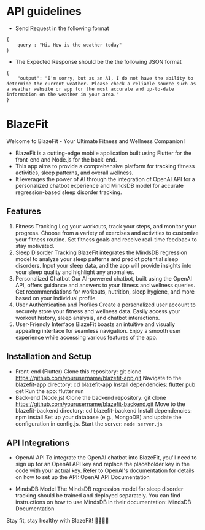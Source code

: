 # API guidelines
* Send Request in the following format
```
{
    query : "Hi, How is the weather today"
}
```
* The Expected Response should be the the following JSON format

```
{
    "output": "I'm sorry, but as an AI, I do not have the ability to determine the current weather. Please check a reliable source such as a weather website or app for the most accurate and up-to-date information on the weather in your area."
}
```
# BlazeFit
Welcome to BlazeFit - Your Ultimate Fitness and Wellness Companion!

* BlazeFit is a cutting-edge mobile application built using Flutter for the front-end and Node.js for the back-end.
* This app aims to provide a comprehensive platform for tracking fitness activities, sleep patterns, and overall wellness. 
* It leverages the power of AI through the integration of OpenAI API for a personalized chatbot experience and MindsDB model for accurate regression-based sleep disorder tracking.

## Features
1. Fitness Tracking
Log your workouts, track your steps, and monitor your progress.
Choose from a variety of exercises and activities to customize your fitness routine.
Set fitness goals and receive real-time feedback to stay motivated.
2. Sleep Disorder Tracking
BlazeFit integrates the MindsDB regression model to analyze your sleep patterns and predict potential sleep disorders.
Input your sleep data, and the app will provide insights into your sleep quality and highlight any anomalies.
3. Personalized Chatbot
Our AI-powered chatbot, built using the OpenAI API, offers guidance and answers to your fitness and wellness queries.
Get recommendations for workouts, nutrition, sleep hygiene, and more based on your individual profile.
4. User Authentication and Profiles
Create a personalized user account to securely store your fitness and wellness data.
Easily access your workout history, sleep analysis, and chatbot interactions.
5. User-Friendly Interface
BlazeFit boasts an intuitive and visually appealing interface for seamless navigation.
Enjoy a smooth user experience while accessing various features of the app.

## Installation and Setup
* Front-end (Flutter)
Clone this repository: git clone https://github.com/yourusername/blazefit-app.git
Navigate to the blazefit-app directory: cd blazefit-app
Install dependencies: flutter pub get
Run the app: flutter run
* Back-end (Node.js)
Clone the backend repository: git clone https://github.com/yourusername/blazefit-backend.git
Move to the blazefit-backend directory: cd blazefit-backend
Install dependencies: npm install
Set up your database (e.g., MongoDB) and update the configuration in config.js.
Start the server: ```node server.js```

## API Integrations
* OpenAI API
To integrate the OpenAI chatbot into BlazeFit, you'll need to sign up for an OpenAI API key and replace the placeholder key in the code with your actual key. Refer to OpenAI's documentation for details on how to set up the API: OpenAI API Documentation

* MindsDB Model
The MindsDB regression model for sleep disorder tracking should be trained and deployed separately. You can find instructions on how to use MindsDB in their documentation: MindsDB Documentation

Stay fit, stay healthy with BlazeFit! 🏋️‍♂️💤🤖
